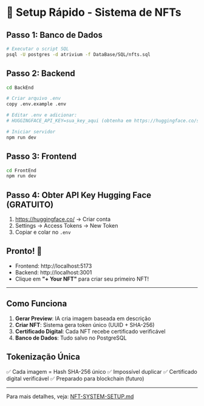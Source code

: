 # 🚀 Setup Rápido - Sistema de NFTs

## Passo 1: Banco de Dados

```bash
# Executar o script SQL
psql -U postgres -d atrivium -f DataBase/SQL/nfts.sql
```

## Passo 2: Backend

```bash
cd BackEnd

# Criar arquivo .env
copy .env.example .env

# Editar .env e adicionar:
# HUGGINGFACE_API_KEY=sua_key_aqui (obtenha em https://huggingface.co/settings/tokens)

# Iniciar servidor
npm run dev
```

## Passo 3: Frontend

```bash
cd FrontEnd
npm run dev
```

## Passo 4: Obter API Key Hugging Face (GRATUITO)

1. https://huggingface.co/ → Criar conta
2. Settings → Access Tokens → New Token
3. Copiar e colar no `.env`

## Pronto! 🎉

- Frontend: http://localhost:5173
- Backend: http://localhost:3001
- Clique em **"+ Your NFT"** para criar seu primeiro NFT!

---

## Como Funciona

1. **Gerar Preview**: IA cria imagem baseada em descrição
2. **Criar NFT**: Sistema gera token único (UUID + SHA-256)
3. **Certificado Digital**: Cada NFT recebe certificado verificável
4. **Banco de Dados**: Tudo salvo no PostgreSQL

## Tokenização Única

✅ Cada imagem = Hash SHA-256 único
✅ Impossível duplicar
✅ Certificado digital verificável
✅ Preparado para blockchain (futuro)

---

Para mais detalhes, veja: [NFT-SYSTEM-SETUP.md](./NFT-SYSTEM-SETUP.md)

